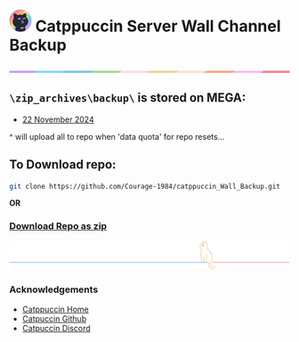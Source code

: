 # <img src="catppuccin.png" width="40px"/> Catppuccin Server Wall Channel Backup

<img src="banner_catpuccin_2.png" />

## `\zip_archives\backup\` is stored on MEGA:
- <a href="https://mega.nz/folder/BZxRyDqa#TN3AdsD9OgNpyqisaGhVBw" target="_blank">22 November 2024</a>

^ will upload all to repo when 'data quota' for repo resets...

## 

## To Download repo:
```bash
git clone https://github.com/Courage-1984/catppuccin_Wall_Backup.git
```
**OR**

### <a href="https://github.com/Courage-1984/catppuccin_Wall_Backup/archive/refs/heads/main.zip" target="_blank">Download Repo as zip</a>

<img src="cat_left.png" />


### Acknowledgements
* <a href="https://catppuccin.com/" target="_blank">Catppuccin Home</a>
* <a href="https://github.com/catppuccin" target="_blank">Catpuccin Github</a>
* <a href="https://discord.com/servers/catppuccin-907385605422448742" target="_blank">Catpuccin Discord</a>


